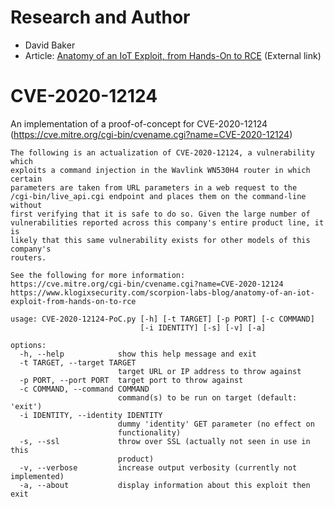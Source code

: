 # Research and Author
- David Baker
- Article: [Anatomy of an IoT Exploit, from Hands-On to RCE](https://www.klogixsecurity.com/scorpion-labs-blog/anatomy-of-an-iot-exploit-from-hands-on-to-rce) (External link)

# CVE-2020-12124
An implementation of a proof-of-concept for CVE-2020-12124 (https://cve.mitre.org/cgi-bin/cvename.cgi?name=CVE-2020-12124)


    The following is an actualization of CVE-2020-12124, a vulnerability which
    exploits a command injection in the Wavlink WN530H4 router in which certain
    parameters are taken from URL parameters in a web request to the
    /cgi-bin/live_api.cgi endpoint and places them on the command-line without
    first verifying that it is safe to do so. Given the large number of
    vulnerabilities reported across this company's entire product line, it is
    likely that this same vulnerability exists for other models of this company's
    routers.

    See the following for more information:
    https://cve.mitre.org/cgi-bin/cvename.cgi?name=CVE-2020-12124
    https://www.klogixsecurity.com/scorpion-labs-blog/anatomy-of-an-iot-exploit-from-hands-on-to-rce

    usage: CVE-2020-12124-PoC.py [-h] [-t TARGET] [-p PORT] [-c COMMAND]
                                 [-i IDENTITY] [-s] [-v] [-a]

    options:
      -h, --help            show this help message and exit
      -t TARGET, --target TARGET
                            target URL or IP address to throw against
      -p PORT, --port PORT  target port to throw against
      -c COMMAND, --command COMMAND
                            command(s) to be run on target (default: 'exit')
      -i IDENTITY, --identity IDENTITY
                            dummy 'identity' GET parameter (no effect on
                            functionality)
      -s, --ssl             throw over SSL (actually not seen in use in this
                            product)
      -v, --verbose         increase output verbosity (currently not implemented)
      -a, --about           display information about this exploit then exit
